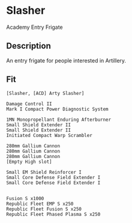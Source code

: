 # Slasher

Academy Entry Frigate

## Description

An entry frigate for people interested in Artillery.

## Fit

```
[Slasher, [ACD] Arty Slasher]

Damage Control II
Mark I Compact Power Diagnostic System

1MN Monopropellant Enduring Afterburner
Small Shield Extender II
Small Shield Extender II
Initiated Compact Warp Scrambler

280mm Gallium Cannon
280mm Gallium Cannon
280mm Gallium Cannon
[Empty High slot]

Small EM Shield Reinforcer I
Small Core Defense Field Extender I
Small Core Defense Field Extender I


Fusion S x1000
Republic Fleet EMP S x250
Republic Fleet Fusion S x250
Republic Fleet Phased Plasma S x250
```
